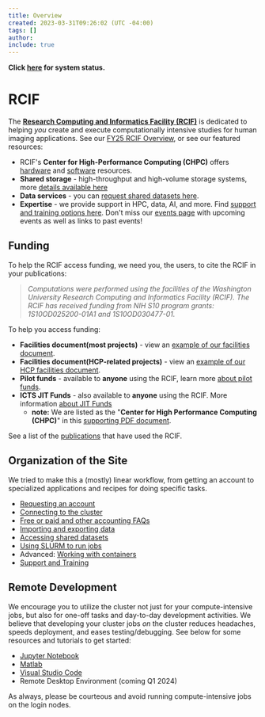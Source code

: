 ```yaml
---
title: Overview
created: 2023-03-31T09:26:02 (UTC -04:00)
tags: []
author:
include: true
---
```

**Click [here](system-info/system-status.md) for system status.**
# RCIF
The [**Research Computing and Informatics Facility (RCIF)**](https://www.mir.wustl.edu/research/core-resources/research-computing-and-informatics-facility/)
is dedicated to helping *you* create and execute computationally intensive studies for human imaging applications. See our [FY25 RCIF Overview](https://wustl.box.com/s/5ga479573mw0emxukivtbfnpuncxsvx1), or see our featured resources:
- RCIF's **Center for High-Performance Computing (CHPC)** offers [hardware](system-info/hpc-hardware.md) and [software](software/software.md) resources.
- **Shared storage** - high-throughput and high-volume storage systems, more [details available here](getting-started/storage-systems.md)
- **Data services** - you can [request shared datasets here](getting-started/rcif-shared-datasets.md).
- **Expertise** - we provide support in HPC, data, AI, and more. Find [support and training options here](getting-started/training-and-support.md).
Don't miss our [events page](events.md) with upcoming events as well as links to past events!
## Funding
To help the RCIF access funding, we need you, the users, to cite the RCIF in your publications:
> _Computations were performed using the facilities of the Washington University Research Computing and Informatics Facility (RCIF). The RCIF has received funding from NIH S10 program grants: 1S10OD025200-01A1 and 1S10OD030477-01._

To help you access funding:
- **Facilities document(most projects)** - view an [example of our facilities document](system-info/facilities-doc.md).
- **Facilities document(HCP-related projects)** - view an [example of our HCP facilities document](system-info/facilities-doc-hcp.md).
- **Pilot funds** - available to **anyone** using the RCIF, learn more [about pilot funds](https://www.mir.wustl.edu/research/core-resources/pilot-funds/).
- **ICTS JIT Funds** - also available to **anyone** using the RCIF. More information [about JIT Funds](https://icts.wustl.edu/funding/just-in-time-jit/)
    - **note:** We are listed as the "**Center for High Performance Computing (CHPC)**" in this [supporting PDF document](https://wustl.box.com/s/umpd5cel70codg1x0wpxf599p4p8827a).

See a list of the [publications](publications.md) that have used the RCIF.
## Organization of the Site
We tried to make this a (mostly) linear workflow, from getting an account to specialized applications and recipes for doing specific tasks.
- [Requesting an account](getting-started/applying-for-a-user-account.md)
- [Connecting to the cluster](getting-started/connect-to-login-nodes.md)
- [Free or paid and other accounting FAQs](getting-started/faqs-accounting.md)
- [Importing and exporting data](getting-started/import-export-data.md)
- [Accessing shared datasets](getting-started/rcif-shared-datasets.md)
- [Using SLURM to run jobs](getting-started/slurm-basics.md)
- Advanced: [Working with containers](getting-started/working-with-containers.md)
- [Support and Training](getting-started/training-and-support.md)

## Remote Development
We encourage you to utilize the cluster not just for your compute-intensive jobs, but also for one-off tasks and day-to-day development activities. We believe that developing your cluster jobs _on_ the cluster reduces headaches, speeds deployment, and eases testing/debugging. See below for some resources and tutorials to get started:

- [Jupyter Notebook](software/jupyter-notebook.md)
- [Matlab](software/matlabinteractive.md)
- [Visual Studio Code](software/visual-studio-code.md)
- Remote Desktop Environment (coming Q1 2024)

As always, please be courteous and avoid running compute-intensive jobs on the login nodes.
